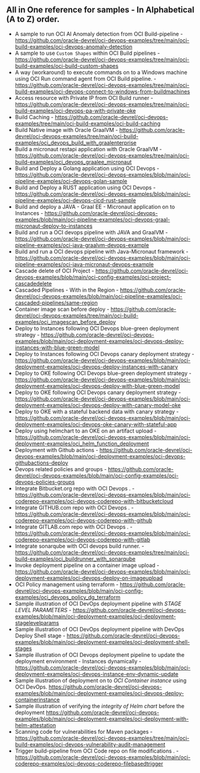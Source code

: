 ## All in One reference for samples - In Alphabetical (A to Z) order.
- A sample to run OCI AI Anomaly detection from OCI Build-pipeline - https://github.com/oracle-devrel/oci-devops-examples/tree/main/oci-build-examples/oci-devops-anomaly-detection
- A sample to use `Custom Shapes` within OCI Build pipelines - https://github.com/oracle-devrel/oci-devops-examples/tree/main/oci-build-examples/oci-build-custom-shapes
- A way (workaround) to execute commands on to a Windows machine using OCI Run command agent from OCI Build pipeline. - https://github.com/oracle-devrel/oci-devops-examples/tree/main/oci-build-examples/oci-devops-connect-to-windows-from-buildmachines
- Access resource with Private IP from OCI Build runner - https://github.com/oracle-devrel/oci-devops-examples/tree/main/oci-build-examples/oci-devops-pa-with-private-oke
- Build Caching - https://github.com/oracle-devrel/oci-devops-examples/tree/main/oci-build-examples/oci-build-caching
- Build Native image with Oracle GraalVM - https://github.com/oracle-devrel/oci-devops-examples/tree/main/oci-build-examples/oci_devops_build_with_graalenterprise
- Build a micronaut restapi application with Oracle GraalVM - https://github.com/oracle-devrel/oci-devops-examples/tree/main/oci-build-examples/oci_devops_graalee_micronaut
- Build and Deploy a Golang application using OCI Devops - https://github.com/oracle-devrel/oci-devops-examples/blob/main/oci-pipeline-examples/oci-devops-golan-sample
- Build and Deploy a RUST application using OCI Devops - https://github.com/oracle-devrel/oci-devops-examples/blob/main/oci-pipeline-examples/oci-devops-cicd-rust-sample
- Build and deploy a JAVA - Graal EE - Micronaut application on to Instances - https://github.com/oracle-devrel/oci-devops-examples/blob/main/oci-pipeline-examples/oci-devops-graal-micronaut-deploy-to-instances
- Build and run a OCI devops pipeline with JAVA and GraalVM - https://github.com/oracle-devrel/oci-devops-examples/blob/main/oci-pipeline-examples/oci-java-graalvm-devops-example
- Build and run a OCI devops pipeline with Java-Micronaut framework - https://github.com/oracle-devrel/oci-devops-examples/blob/main/oci-pipeline-examples/oci-java-micronaut-devops-example
- Cascade delete of OCI Project  - https://github.com/oracle-devrel/oci-devops-examples/blob/main/oci-config-examples/oci-project-cascadedelete
- Cascaded Pipelines - With in the Region - https://github.com/oracle-devrel/oci-devops-examples/blob/main/oci-pipeline-examples/oci-cascaded-pipelines/same-region
- Container image scan before deploy - https://github.com/oracle-devrel/oci-devops-examples/tree/main/oci-build-examples/oci_imagescan_before_deploy
- Deploy to Instances following OCI Devops blue-green deployment strategy - https://github.com/oracle-devrel/oci-devops-examples/blob/main/oci-deployment-examples/oci-devops-deploy-instances-with-blue-green-model
- Deploy to Instances following OCI Devops canary deployment strategy - https://github.com/oracle-devrel/oci-devops-examples/blob/main/oci-deployment-examples/oci-devops-deploy-instances-with-canary
- Deploy to OKE following OCI Devops blue-green deployment strategy - https://github.com/oracle-devrel/oci-devops-examples/blob/main/oci-deployment-examples/oci-devops-deploy-with-blue-green-model
- Deploy to OKE following OCI Devops canary deployment strategy - https://github.com/oracle-devrel/oci-devops-examples/blob/main/oci-deployment-examples/oci-devops-deploy-with-canary-model-oke
- Deploy to OKE with a stateful backend data with canary strategy - https://github.com/oracle-devrel/oci-devops-examples/blob/main/oci-deployment-examples/oci-devops-oke-canary-with-stateful-app
- Deploy using helmchart to an OKE on an artifact upload - https://github.com/oracle-devrel/oci-devops-examples/blob/main/oci-deployment-examples/oci_helm_function_deployment
- Deployment with Github actions - https://github.com/oracle-devrel/oci-devops-examples/blob/main/oci-deployment-examples/oci-devops-githubactions-deploy
- Devops related policies and groups - https://github.com/oracle-devrel/oci-devops-examples/blob/main/oci-config-examples/oci-devops-policies-groups
- Integrate Bitbucket.org repo with OCI Devops . - https://github.com/oracle-devrel/oci-devops-examples/blob/main/oci-coderepo-examples/oci-devops-coderepo-with-bitbucketcloud
- Integrate GITHUB.com repo with OCI Devops . - https://github.com/oracle-devrel/oci-devops-examples/blob/main/oci-coderepo-examples/oci-devops-coderepo-with-github
- Integrate GITLAB.com repo with OCI Devops . - https://github.com/oracle-devrel/oci-devops-examples/blob/main/oci-coderepo-examples/oci-devops-coderepo-with-gitlab
- Integrate sonarqube with OCI devops build runner. - https://github.com/oracle-devrel/oci-devops-examples/tree/main/oci-build-examples/oci_buildrunner_with_sonarqube
- Invoke deployment pipeline on a container image upload  - https://github.com/oracle-devrel/oci-devops-examples/blob/main/oci-deployment-examples/oci-devops-deploy-on-imageupload
- OCI Policy management using terraform - https://github.com/oracle-devrel/oci-devops-examples/blob/main/oci-config-examples/oci_devops_policy_dg_terraform
- Sample illustration of OCI DevOps deployment pipeline with *STAGE LEVEL PARAMETERS* - https://github.com/oracle-devrel/oci-devops-examples/blob/main/oci-deployment-examples/oci-deployment-stagelevelparams
- Sample illustration of OCI DevOps deployment pipeline with DevOps Deploy Shell stage - https://github.com/oracle-devrel/oci-devops-examples/blob/main/oci-deployment-examples/oci-deployment-shell-stages
- Sample illustration of OCI Devops deployment pipeline to update the deployment environment - Instances dynamically - https://github.com/oracle-devrel/oci-devops-examples/blob/main/oci-deployment-examples/oci-devops-instance-env-dynamic-update
- Sample illustration of deployment on to *OCI Container instance* using OCI DevOps. https://github.com/oracle-devrel/oci-devops-examples/blob/main/oci-deployment-examples/oci-devops-deploy-containerinstance
- Sample illustration of verifying the *integrity of Helm chart*  before the deployment https://github.com/oracle-devrel/oci-devops-examples/blob/main/oci-deployment-examples/oci-deployment-with-helm-attestation
- Scanning code for vulnerabilities for Maven packages - https://github.com/oracle-devrel/oci-devops-examples/tree/main/oci-build-examples/oci-devops-vulnerability-audit-management
- Trigger build-pipeline from OCI Code repo on file modifications . - https://github.com/oracle-devrel/oci-devops-examples/blob/main/oci-coderepo-examples/oci-devops-coderepo-filebasedtrigger
